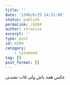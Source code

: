 ```yaml
---
title: ''
date: '1396/6/25 14:51:00'
status: publish
permalink: /4204
author: straxico
excerpt: ''
type: post
id: 4204
category:
    - tytomood
tag: []
post_format: []
---
```

عکس همه باش ولی قاب نشدنی